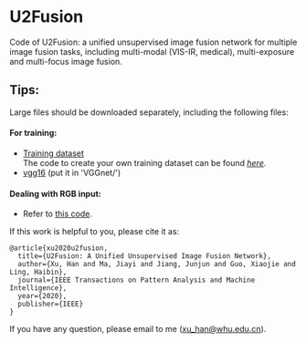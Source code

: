 # U2Fusion
Code of U2Fusion: a unified unsupervised image fusion network for multiple image fusion tasks, including multi-modal (VIS-IR, medical), multi-exposure and multi-focus image fusion.

## Tips:<br>
Large files should be downloaded separately, including the following files: <br>
#### For training:<br>
* [Training dataset](https://pan.baidu.com/s/18hQyGNlhVb3oXAXOJ5LZCQ)<br>
The code to create your own training dataset can be found [*here*](https://github.com/hanna-xu/utils).
* [vgg16](https://pan.baidu.com/s/1vK3l8rzgAkxcKpLvnFAwXA) (put it in 'VGGnet/')<br>

#### Dealing with RGB input:<br>
* Refer to [this code](https://github.com/hanna-xu/utils/tree/master/fusedY2RGB).<br>

If this work is helpful to you, please cite it as:
```
@article{xu2020u2fusion,
  title={U2Fusion: A Unified Unsupervised Image Fusion Network},
  author={Xu, Han and Ma, Jiayi and Jiang, Junjun and Guo, Xiaojie and Ling, Haibin},
  journal={IEEE Transactions on Pattern Analysis and Machine Intelligence},
  year={2020},
  publisher={IEEE}
}
```
If you have any question, please email to me (xu_han@whu.edu.cn).
